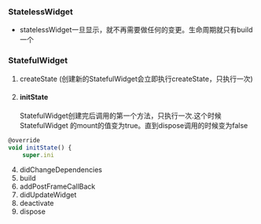 ### StatelessWidget

- statelessWidget一旦显示，就不再需要做任何的变更。生命周期就只有build一个

###  StatefulWidget

 1. createState (创建新的StatefulWidget会立即执行createState，只执行一次)
 2. ####  initState

    StatefulWidget创建完后调用的第一个方法，只执行一次.这个时候	  StatefulWidget 的mount的值变为true。直到dispose调用的时候变为false
```js
@override
void initState() {
	super.ini
```

 4. didChangeDependencies
 5. build
 6. addPostFrameCallBack
 7. didUpdateWidget
 8. deactivate
 9. dispose

<!--stackedit_data:
eyJoaXN0b3J5IjpbOTI3NzMyMzcyLC0yNzk2MTg3MzQsMTM4OT
E4NDQyMV19
-->